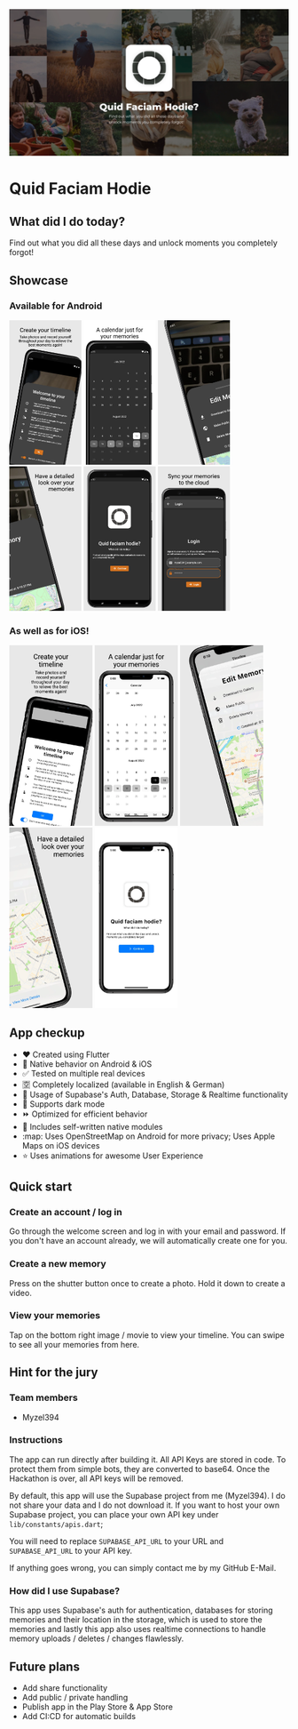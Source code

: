<img src="readme_content/poster.webp" />

# Quid Faciam Hodie

## What did I do today?

Find out what you did all these days and unlock moments you completely forgot!


## Showcase

### Available for Android

<p float="left">
    <img src="readme_content/store_previews/android/0_timeline.webp" width="130" />
    <img src="readme_content/store_previews/android/1_calendar.webp" width="130" />
    <img src="readme_content/store_previews/android/2_details_1.webp" width="130" />
    <img src="readme_content/store_previews/android/2_details_2.webp" width="130" />
    <img src="readme_content/store_previews/android/3_welcome.webp" width="130" />
    <img src="readme_content/store_previews/android/4_login.webp" width="130" />
</p>

### As well as for iOS!

<p float="left">
    <img src="readme_content/store_previews/ios/0_timeline.webp" width="150" />
    <img src="readme_content/store_previews/ios/1_calendar.webp" width="150" />
    <img src="readme_content/store_previews/ios/2_details_1.webp" width="150" />
    <img src="readme_content/store_previews/ios/2_details_2.webp" width="150" />
    <img src="readme_content/store_previews/ios/3_welcome.webp" width="150" />
</p>


## App checkup

* :heart: Created using Flutter
* :apple: Native behavior on Android & iOS
* :white_check_mark: Tested on multiple real devices
* :u7a7a: Completely localized (available in English & German)
* :flashlight: Usage of Supabase's Auth, Database, Storage & Realtime functionality
* :new_moon_with_face: Supports dark mode
* :fast_forward: Optimized for efficient behavior
* :iphone: Includes self-written native modules
* :map: Uses OpenStreetMap on Android for more privacy; Uses Apple Maps on iOS devices
* :star: Uses animations for awesome User Experience


## Quick start

### Create an account / log in

Go through the welcome screen and log in with your email and password.
If you don't have an account already, we will automatically create one for you.

### Create a new memory

Press on the shutter button once to create a photo.
Hold it down to create a video.

### View your memories

Tap on the bottom right image / movie to view your timeline.
You can swipe to see all your memories from here.


## Hint for the jury

### Team members

* Myzel394

### Instructions

The app can run directly after building it. All API Keys are stored in code.
To protect them from simple bots, they are converted to base64.
Once the Hackathon is over, all API keys will be removed.

By default, this app will use the Supabase project from me (Myzel394).
I do not share your data and I do not download it.
If you want to host your own Supabase project, you can place your
own API key under `lib/constants/apis.dart`;

You will need to replace `SUPABASE_API_URL` to your URL and `SUPABASE_API_URL` to your API key.

If anything goes wrong, you can simply contact me by my GitHub E-Mail.

### How did I use Supabase?

This app uses Supabase's auth for authentication,
databases for storing memories and their location in the
storage, which is used to store the memories and lastly this app
also uses realtime connections to handle memory uploads /
deletes / changes flawlessly.

## Future plans

* Add share functionality
* Add public / private handling
* Publish app in the Play Store & App Store
* Add CI:CD for automatic builds
